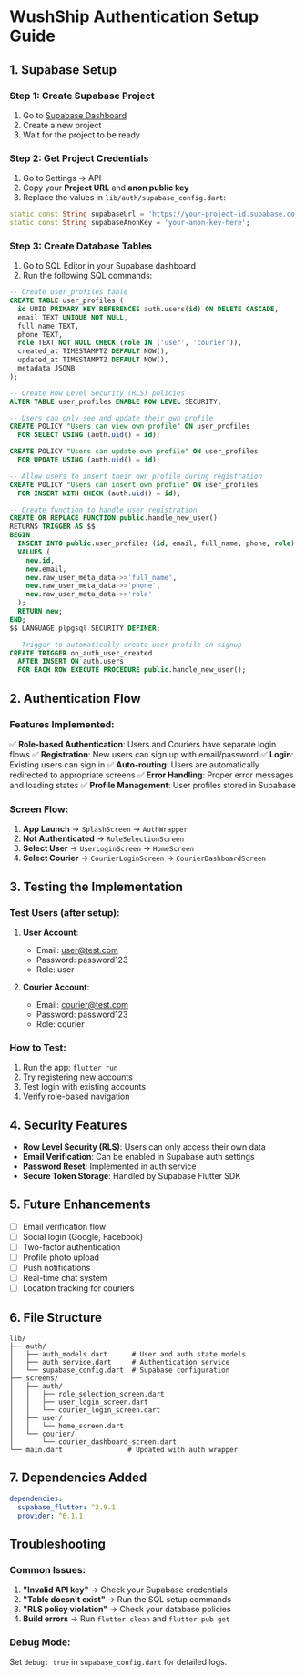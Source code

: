 # WushShip Authentication Setup Guide

## 1. Supabase Setup

### Step 1: Create Supabase Project
1. Go to [Supabase Dashboard](https://supabase.com/dashboard)
2. Create a new project
3. Wait for the project to be ready

### Step 2: Get Project Credentials
1. Go to Settings → API
2. Copy your **Project URL** and **anon public key**
3. Replace the values in `lib/auth/supabase_config.dart`:

```dart
static const String supabaseUrl = 'https://your-project-id.supabase.co';
static const String supabaseAnonKey = 'your-anon-key-here';
```

### Step 3: Create Database Tables
1. Go to SQL Editor in your Supabase dashboard
2. Run the following SQL commands:

```sql
-- Create user_profiles table
CREATE TABLE user_profiles (
  id UUID PRIMARY KEY REFERENCES auth.users(id) ON DELETE CASCADE,
  email TEXT UNIQUE NOT NULL,
  full_name TEXT,
  phone TEXT,
  role TEXT NOT NULL CHECK (role IN ('user', 'courier')),
  created_at TIMESTAMPTZ DEFAULT NOW(),
  updated_at TIMESTAMPTZ DEFAULT NOW(),
  metadata JSONB
);

-- Create Row Level Security (RLS) policies
ALTER TABLE user_profiles ENABLE ROW LEVEL SECURITY;

-- Users can only see and update their own profile
CREATE POLICY "Users can view own profile" ON user_profiles
  FOR SELECT USING (auth.uid() = id);

CREATE POLICY "Users can update own profile" ON user_profiles
  FOR UPDATE USING (auth.uid() = id);

-- Allow users to insert their own profile during registration
CREATE POLICY "Users can insert own profile" ON user_profiles
  FOR INSERT WITH CHECK (auth.uid() = id);

-- Create function to handle user registration
CREATE OR REPLACE FUNCTION public.handle_new_user()
RETURNS TRIGGER AS $$
BEGIN
  INSERT INTO public.user_profiles (id, email, full_name, phone, role)
  VALUES (
    new.id,
    new.email,
    new.raw_user_meta_data->>'full_name',
    new.raw_user_meta_data->>'phone',
    new.raw_user_meta_data->>'role'
  );
  RETURN new;
END;
$$ LANGUAGE plpgsql SECURITY DEFINER;

-- Trigger to automatically create user profile on signup
CREATE TRIGGER on_auth_user_created
  AFTER INSERT ON auth.users
  FOR EACH ROW EXECUTE PROCEDURE public.handle_new_user();
```

## 2. Authentication Flow

### Features Implemented:
✅ **Role-based Authentication**: Users and Couriers have separate login flows
✅ **Registration**: New users can sign up with email/password
✅ **Login**: Existing users can sign in
✅ **Auto-routing**: Users are automatically redirected to appropriate screens
✅ **Error Handling**: Proper error messages and loading states
✅ **Profile Management**: User profiles stored in Supabase

### Screen Flow:
1. **App Launch** → `SplashScreen` → `AuthWrapper`
2. **Not Authenticated** → `RoleSelectionScreen`
3. **Select User** → `UserLoginScreen` → `HomeScreen`
4. **Select Courier** → `CourierLoginScreen` → `CourierDashboardScreen`

## 3. Testing the Implementation

### Test Users (after setup):
1. **User Account**:
   - Email: user@test.com
   - Password: password123
   - Role: user

2. **Courier Account**:
   - Email: courier@test.com
   - Password: password123
   - Role: courier

### How to Test:
1. Run the app: `flutter run`
2. Try registering new accounts
3. Test login with existing accounts
4. Verify role-based navigation

## 4. Security Features

- **Row Level Security (RLS)**: Users can only access their own data
- **Email Verification**: Can be enabled in Supabase auth settings
- **Password Reset**: Implemented in auth service
- **Secure Token Storage**: Handled by Supabase Flutter SDK

## 5. Future Enhancements

- [ ] Email verification flow
- [ ] Social login (Google, Facebook)
- [ ] Two-factor authentication
- [ ] Profile photo upload
- [ ] Push notifications
- [ ] Real-time chat system
- [ ] Location tracking for couriers

## 6. File Structure

```
lib/
├── auth/
│   ├── auth_models.dart      # User and auth state models
│   ├── auth_service.dart     # Authentication service
│   └── supabase_config.dart  # Supabase configuration
├── screens/
│   ├── auth/
│   │   ├── role_selection_screen.dart
│   │   ├── user_login_screen.dart
│   │   └── courier_login_screen.dart
│   ├── user/
│   │   └── home_screen.dart
│   └── courier/
│       └── courier_dashboard_screen.dart
└── main.dart                # Updated with auth wrapper
```

## 7. Dependencies Added

```yaml
dependencies:
  supabase_flutter: ^2.9.1
  provider: ^6.1.1
```

## Troubleshooting

### Common Issues:
1. **"Invalid API key"** → Check your Supabase credentials
2. **"Table doesn't exist"** → Run the SQL setup commands
3. **"RLS policy violation"** → Check your database policies
4. **Build errors** → Run `flutter clean` and `flutter pub get`

### Debug Mode:
Set `debug: true` in `supabase_config.dart` for detailed logs.
